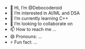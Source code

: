 - 👋 Hi, I’m @Debocoderoid
- 👀 I’m interested in AI/ML and DSA
- 🌱 I’m currently learning C++
- 💞️ I’m looking to collaborate on 
- 📫 How to reach me ...
- 😄 Pronouns: ...
- ⚡ Fun fact: ...

<!---
Debocoderoid/Debocoderoid is a ✨ special ✨ repository because its `README.md` (this file) appears on your GitHub profile.
You can click the Preview link to take a look at your changes.
--->
